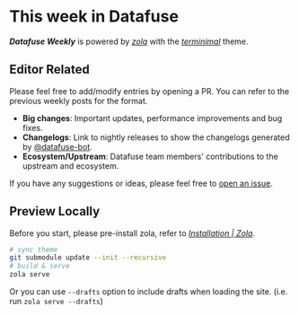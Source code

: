 # This week in Datafuse

_**Datafuse Weekly**_ is powered by [*zola*](https://github.com/getzola/zola) with the [*terminimal*](https://github.com/pawroman/zola-theme-terminimal/) theme.

## Editor Related

Please feel free to add/modify entries by opening a PR. You can refer to the previous weekly posts for the format.

- **Big changes**: Important updates, performance improvements and bug fixes.
- **Changelogs**: Link to nightly releases to show the changelogs generated by [@datafuse-bot](https://github.com/datafuse-bot).
- **Ecosystem/Upstream**: Datafuse team members' contributions to the upstream and ecosystem.

If you have any suggestions or ideas, please feel free to [open an issue](https://github.com/datafuselabs/weekly/issues/new).

## Preview Locally

Before you start, please pre-install zola, refer to [*Installation | Zola*](https://www.getzola.org/documentation/getting-started/installation/).

```bash
# sync theme
git submodule update --init --recursive
# build & serve
zola serve
```

Or you can use `--drafts` option to include drafts when loading the site. (i.e. run `zola serve --drafts`)